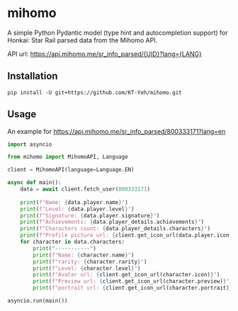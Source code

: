 # mihomo
A simple Python Pydantic model (type hint and autocompletion support) for Honkai: Star Rail parsed data from the Mihomo API.

API url: https://api.mihomo.me/sr_info_parsed/{UID}?lang={LANG}

## Installation
```
pip install -U git+https://github.com/KT-Yeh/mihomo.git
```

## Usage
An example for https://api.mihomo.me/sr_info_parsed/800333171?lang=en

```py
import asyncio

from mihomo import MihomoAPI, Language

client = MihomoAPI(language=Language.EN)

async def main():
    data = await client.fetch_user(800333171)
    
    print(f"Name: {data.player.name}")
    print(f"Level: {data.player.level}")
    print(f"Signature: {data.player.signature}")
    print(f"Achievements: {data.player_details.achievements}")
    print(f"Characters count: {data.player_details.characters}")
    print(f"Profile picture url: {client.get_icon_url(data.player.icon)}")
    for character in data.characters:
        print("-----------")
        print(f"Name: {character.name}")
        print(f"rarity: {character.rarity}")
        print(f"Level: {character.level}")
        print(f"Avatar url: {client.get_icon_url(character.icon)}")
        print(f"Preview url: {client.get_icon_url(character.preview)}")
        print(f"portrait url: {client.get_icon_url(character.portrait)}")

asyncio.run(main())
```